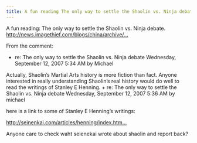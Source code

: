 ```yaml
---
title: A fun reading The only way to settle the Shaolin vs. Ninja debate.
---
```


<p>A fun reading: The only way to settle the Shaolin vs. Ninja debate.
<a href="http://news.imagethief.com/blogs/china/archive/2007/09/03/only-one-way-to-settle-the-shaolin-vs-ninja-debate.aspx">http://news.imagethief.com/blogs/china/archive/...</a></p>

<p>From the comment:</p>

<ul>
<li>re: The only way to settle the Shaolin vs. Ninja debate
Wednesday, September 12, 2007 5:34 AM by Michael</li>
</ul>

<p>Actually, Shaolin&#8217;s Martial Arts history is more fiction than fact. Anyone interested in really understanding Shaolin&#8217;s real history would do well to read the writings of Stanley E Henning.
+ re: The only way to settle the Shaolin vs. Ninja debate
Wednesday, September 12, 2007 5:36 AM by michael</p>

<p>here is a link to some of Stanley E Henning&#8217;s writings:</p>

<p><a href="http://seinenkai.com/articles/henning/index.html">http://seinenkai.com/articles/henning/index.htm...</a></p>

<p>Anyone care to check waht seienekai wrote about shaolin and report back?</p>
